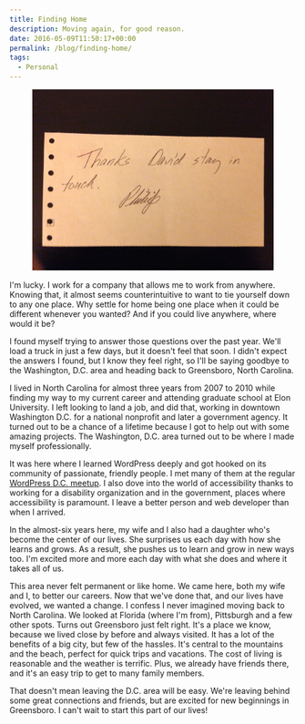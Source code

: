 ```yaml
---
title: Finding Home
description: Moving again, for good reason.
date: 2016-05-09T11:50:17+00:00
permalink: /blog/finding-home/
tags:
  - Personal
---
```


<figure><img src="./finding-home2016-1.jpg" alt="A notes with the words: Thanks, David. Stay in touch. –Philip. Written on the back of my last paycheck, handwritten by my former boss, from the grocery store I worked at in Asheville, N.C. We moved from there to Greensboro for the first time in 2008. I found the note while packing." loading="eager" decoding="sync"/></figure>

I'm lucky. I work for a company that allows me to work from anywhere. Knowing that, it almost seems counterintuitive to want to tie yourself down to any one place. Why settle for home being one place when it could be different whenever you wanted? And if you could live anywhere, where would it be?

I found myself trying to answer those questions over the past year. We'll load a truck in just a few days, but it doesn't feel that soon. I didn't expect the answers I found, but I know they feel right, so I'll be saying goodbye to the Washington, D.C. area and heading back to Greensboro, North Carolina.

I lived in North Carolina for almost three years from 2007 to 2010 while finding my way to my current career and attending graduate school at Elon University. I left looking to land a job, and did that, working in downtown Washington D.C. for a national nonprofit and later a government agency. It turned out to be a chance of a lifetime because I got to help out with some amazing projects. The Washington, D.C. area turned out to be where I made myself professionally.

It was here where I learned WordPress deeply and got hooked on its community of passionate, friendly people. I met many of them at the regular [WordPress D.C. meetup](http://www.meetup.com/wordpressdc/). I also dove into the world of accessibility thanks to working for a disability organization and in the government, places where accessibility is paramount. I leave a better person and web developer than when I arrived.

In the almost-six years here, my wife and I also had a daughter who's become the center of our lives. She surprises us each day with how she learns and grows. As a result, she pushes us to learn and grow in new ways too. I'm excited more and more each day with what she does and where it takes all of us.

This area never felt permanent or like home. We came here, both my wife and I, to better our careers. Now that we've done that, and our lives have evolved, we wanted a change. I confess I never imagined moving back to North Carolina. We looked at Florida (where I'm from), Pittsburgh and a few other spots. Turns out Greensboro just felt right. It's a place we know, because we lived close by before and always visited. It has a lot of the benefits of a big city, but few of the hassles. It's central to the mountains and the beach, perfect for quick trips and vacations. The cost of living is reasonable and the weather is terrific. Plus, we already have friends there, and it's an easy trip to get to many family members.

That doesn't mean leaving the D.C. area will be easy. We're leaving behind some great connections and friends, but are excited for new beginnings in Greensboro. I can't wait to start this part of our lives!
